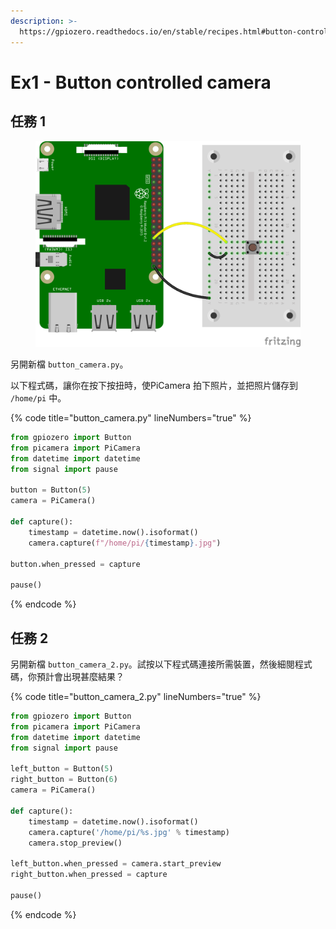 ```yaml
---
description: >-
  https://gpiozero.readthedocs.io/en/stable/recipes.html#button-controlled-camera
---
```


# Ex1 - Button controlled camera

## 任務 1

<figure><img src="../.gitbook/assets/button.png" alt=""><figcaption></figcaption></figure>

另開新檔 `button_camera.py`。

以下程式碼，讓你在按下按扭時，使PiCamera 拍下照片，並把照片儲存到 `/home/pi` 中。

{% code title="button_camera.py" lineNumbers="true" %}
```python
from gpiozero import Button
from picamera import PiCamera
from datetime import datetime
from signal import pause

button = Button(5)
camera = PiCamera()

def capture():
    timestamp = datetime.now().isoformat()
    camera.capture(f"/home/pi/{timestamp}.jpg")

button.when_pressed = capture

pause()
```
{% endcode %}

## 任務 2

另開新檔 `button_camera_2.py`。試按以下程式碼連接所需裝置，然後細閱程式碼，你預計會出現甚麼結果？

{% code title="button_camera_2.py" lineNumbers="true" %}
```python
from gpiozero import Button
from picamera import PiCamera
from datetime import datetime
from signal import pause

left_button = Button(5)
right_button = Button(6)
camera = PiCamera()

def capture():
    timestamp = datetime.now().isoformat()
    camera.capture('/home/pi/%s.jpg' % timestamp)
    camera.stop_preview()

left_button.when_pressed = camera.start_preview
right_button.when_pressed = capture

pause()
```
{% endcode %}
